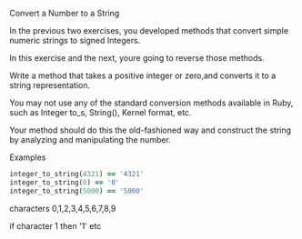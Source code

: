 Convert a Number to a String

In the previous two exercises, you developed methods that convert simple numeric strings to signed Integers. 

In this exercise and the next, youre going to reverse those methods.

Write a method that takes a positive integer or zero,and converts it to a string representation.

You may not use any of the standard conversion methods available in Ruby, 
such as Integer to_s, String(), Kernel format, etc. 

Your method should do this the old-fashioned way and 
construct the string by analyzing and manipulating the number.

Examples
```ruby
integer_to_string(4321) == '4321'
integer_to_string(0) == '0'
integer_to_string(5000) == '5000'
```

characters 0,1,2,3,4,5,6,7,8,9

if character 1 then '1'
etc